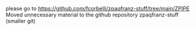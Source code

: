 please go to https://github.com/fcorbelli/zpaqfranz-stuff/tree/main/ZPIPE  
Moved unnecessary material to the github repository zpaqfranz-stuff (smaller git)
